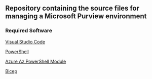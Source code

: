## Repository containing the source files for managing a Microsoft Purview environment

### Required Software
[Visual Studio Code](https://code.visualstudio.com/Download)

[PowerShell](https://learn.microsoft.com/en-us/powershell/scripting/install/installing-powershell-on-windows)

[Azure Az PowerShell Module](https://learn.microsoft.com/en-us/powershell/azure/install-azure-powershell)

[Bicep](https://learn.microsoft.com/en-us/azure/azure-resource-manager/bicep/install)

